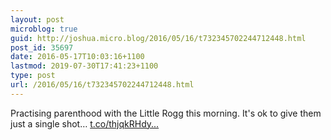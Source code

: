 ```yaml
---
layout: post
microblog: true
guid: http://joshua.micro.blog/2016/05/16/t732345702244712448.html
post_id: 35697
date: 2016-05-17T10:03:16+1100
lastmod: 2019-07-30T17:41:23+1100
type: post
url: /2016/05/16/t732345702244712448.html
---
```

Practising parenthood with the Little Rogg this morning. It's ok to give them just a single shot… [t.co/thjqkRHdy...](https://t.co/thjqkRHdyv)
